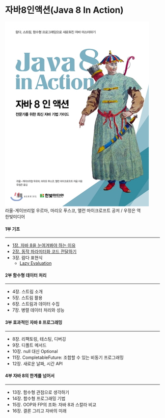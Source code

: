 # 자바8인액션(Java 8 In Action)
![java8inaction](./Java8InAction_book.jpg)   
라울-게이브리얼 우르마, 마리오 푸스코, 앨런 마이크로프트 공저 / 우정은 역  
한빛미디어  

#### 1부 기초  
---
- [1장. 자바 8을 눈여겨봐야 하는 이유](Chapter1/자바8을눈여겨봐야하는이유.md)  
- [2장. 동작 파라미터화 코드 전달하기](Chapter2/동작파라미터화코드전달하기.md)  
- 3장. 람다 표현식
  - [Lazy Evaluation](Chapter3/Lambda_Lazy_Evaluation.md)  

#### 2부 함수형 데이터 처리  
---
- 4장. 스트림 소개  
- 5장. 스트림 활용  
- 6장. 스트림과 데이터 수집  
- 7장. 병렬 데이터 처리와 성능  

#### 3부 효과적인 자바 8 프로그래밍  
---
- 8장. 리팩토링, 테스팅, 디버깅  
- 9장. 디폴트 메서드  
- 10장. null 대신 Optional  
- 11장. CompletableFuture: 조합할 수 있는 비동기 프로그래밍  
- 12장. 새로운 날짜, 시간 API  

#### 4부 자바 8의 한계를 넘어서  
---
- 13장. 함수형 관점으로 생각하기  
- 14장. 함수형 프로그래밍 기법  
- 15장. OOP와 FP의 조화: 자바 8과 스칼라 비교  
- 16장. 결론 그리고 자바의 미래   
